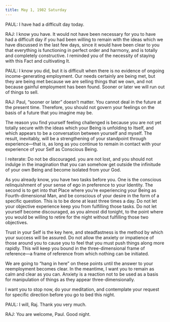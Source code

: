 ```yaml
---
title: May 1, 1982 Saturday 
---
```


PAUL: I have had a difficult day today.

RAJ: I know you have. It would not have been necessary for you to have had a
difficult day if you had been willing to remain with the ideas which we have
discussed in the last few days, since it would have been clear to you that
everything is functioning in perfect order and harmony, and is totally and
completely constructive. I reminded you of the necessity of staying with this
Fact and cultivating It.

PAUL: I know you did, but it is difficult when there is no evidence of ongoing
income-generating employment. Our needs certainly are being met, but they are
being met because we are selling things that we own, and not because gainful
employment has been found. Sooner or later we will run out of things to sell.

RAJ: Paul, “sooner or later” doesn’t matter. You cannot deal in the future at
the present time. Therefore, you should not govern your feelings on the basis
of a future that you imagine may be.

The reason you find yourself feeling challenged is because you are not yet
totally secure with the ideas which your Being is unfolding to Itself, and
which appears to be a conversation between yourself and myself. The result,
inevitably, will be a strengthening of your standpoint through experience—that
is, as long as you continue to remain in contact with your experience of your
Self as Conscious Being.

I reiterate: Do not be discouraged. you are not lost, and you should not
indulge in the imagination that you can somehow get outside the infinitude of
your own Being and become isolated from your God.

As you already know, you have two tasks before you. One is the conscious
relinquishment of your sense of ego in preference to your Identity. The second
is to get into that Place where you’re experiencing your Being as
Fourth-dimensional Man, and be conscious of your desire in the form of a
specific question. This is to be done at least three times a day. Do not let
your objective experience keep you from fulfilling those tasks. Do not let
yourself become discouraged, as you almost did tonight, to the point where you
would be willing to retire for the night without fulfilling those two
objectives.

Trust in your Self is the key here, and steadfastness is the method by which
your success will be assured. Do not allow the anxiety or impatience of those
around you to cause you to feel that you must push things along more rapidly.
This will keep you bound in the three-dimensional frame of reference—a frame of
reference from which nothing can be initiated.

We are going to “hang in here” on these points until the answer to your
reemployment becomes clear. In the meantime, I want you to remain as calm and
clear as you can. Anxiety is a reaction not to be used as a basis for
manipulation of things as they appear three-dimensionally.

I want you to stop now, do your meditation, and contemplate your request for
specific direction before you go to bed this night.

PAUL: I will, Raj. Thank you very much.

RAJ: You are welcome, Paul. Good night.


